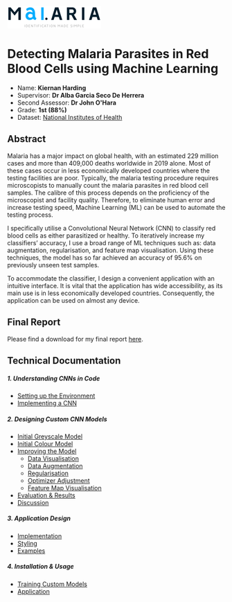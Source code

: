 ![Malaria Project](imgs/logos/read_me_logo.png)

# Detecting Malaria Parasites in Red Blood Cells using Machine Learning
* Name: **Kiernan Harding**
* Supervisor: **Dr Alba Garcia Seco De Herrera**
* Second Assessor: **Dr John O'Hara**
* Grade: **1st (88%)**
* Dataset: [National Institutes of Health](https://lhncbc.nlm.nih.gov/LHC-publications/pubs/MalariaDatasets.html)

## Abstract
Malaria has a major impact on global health, with an estimated 229 million cases and more than 409,000 deaths worldwide in 2019 alone. Most of these cases occur in less economically developed countries where the testing facilities are poor. Typically, the malaria testing procedure requires microscopists to manually count the malaria parasites in red blood cell samples. The calibre of this process depends on the proficiency of the microscopist and facility quality. Therefore, to eliminate human error and increase testing speed, Machine Learning (ML) can be used to automate the testing process.

I specifically utilise a Convolutional Neural Network (CNN) to classify red blood cells as either parasitized or healthy. To iteratively increase my classifiers’ accuracy, I use a broad range of ML techniques such as: data augmentation, regularisation, and feature map visualisation. Using these techniques, the model has so far achieved an accuracy of 95.6% on previously unseen test samples.

To accommodate the classifier, I design a convenient application with an intuitive interface. It is vital that the application has wide accessibility, as its main use is in less economically developed countries. Consequently, the application can be used on almost any device.

## Final Report

Please find a download for my final report [here](submissions/report/final_report.pdf).


## Technical Documentation
##### 1. Understanding CNNs in Code
* [Setting up the Environment](practice/docs/environment.md)
* [Implementing a CNN](practice/docs/implementing.md)

##### 2. Designing Custom CNN Models
* [Initial Greyscale Model](models/docs/initial_greyscale.md)
* [Initial Colour Model](models/docs/initial_colour.md)
* [Improving the Model](models/docs/improving_model.md)
    * [Data Visualisation](models/docs/data_visualisation.md)
    * [Data Augmentation](models/docs/data_augmentation.md)
    * [Regularisation](models/docs/regularisation.md)
    * [Optimizer Adjustment](models/docs/optimizer.md)
    * [Feature Map Visualisation](models/docs/feature_maps.md)
* [Evaluation & Results](models/docs/results.md)
* [Discussion](models/docs/discussion.md)

##### 3. Application Design
* [Implementation](web_app/docs/implementation.md)
* [Styling](web_app/docs/styling.md)
* [Examples](web_app/docs/examples.md)

##### 4. Installation & Usage
* [Training Custom Models](models/docs/install.md)
* [Application](web_app/docs/install.md)
